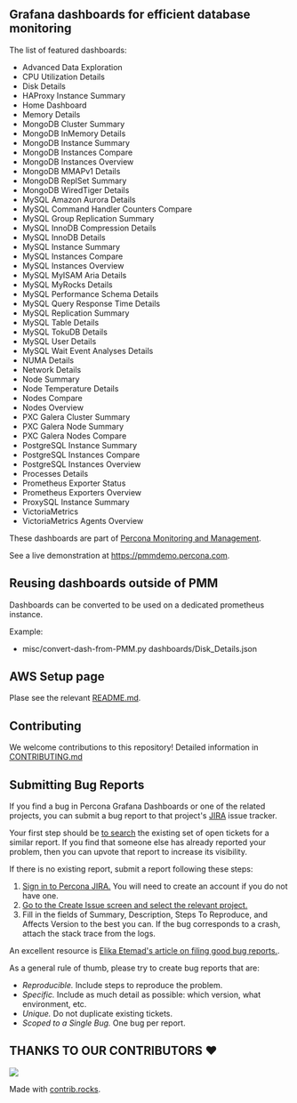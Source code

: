 ## Grafana dashboards for efficient database monitoring

The list of featured dashboards:

- Advanced Data Exploration
- CPU Utilization Details
- Disk Details
- HAProxy Instance Summary
- Home Dashboard
- Memory Details
- MongoDB Cluster Summary
- MongoDB InMemory Details
- MongoDB Instance Summary
- MongoDB Instances Compare
- MongoDB Instances Overview
- MongoDB MMAPv1 Details
- MongoDB ReplSet Summary
- MongoDB WiredTiger Details
- MySQL Amazon Aurora Details
- MySQL Command Handler Counters Compare
- MySQL Group Replication Summary
- MySQL InnoDB Compression Details
- MySQL InnoDB Details
- MySQL Instance Summary
- MySQL Instances Compare
- MySQL Instances Overview
- MySQL MyISAM Aria Details
- MySQL MyRocks Details
- MySQL Performance Schema Details
- MySQL Query Response Time Details
- MySQL Replication Summary
- MySQL Table Details
- MySQL TokuDB Details
- MySQL User Details
- MySQL Wait Event Analyses Details
- NUMA Details
- Network Details
- Node Summary
- Node Temperature Details
- Nodes Compare
- Nodes Overview
- PXC Galera Cluster Summary
- PXC Galera Node Summary
- PXC Galera Nodes Compare
- PostgreSQL Instance Summary
- PostgreSQL Instances Compare
- PostgreSQL Instances Overview
- Processes Details
- Prometheus Exporter Status
- Prometheus Exporters Overview
- ProxySQL Instance Summary
- VictoriaMetrics
- VictoriaMetrics Agents Overview

These dashboards are part of [Percona Monitoring and Management](https://www.percona.com/doc/percona-monitoring-and-management/2.x/index.html).

See a live demonstration at <https://pmmdemo.percona.com>.

## Reusing dashboards outside of PMM

Dashboards can be converted to be used on a dedicated prometheus instance.

Example:

- misc/convert-dash-from-PMM.py dashboards/Disk_Details.json

## AWS Setup page

Plase see the relevant [README.md](./setup-page/README.md).

## Contributing

We welcome contributions to this repository! Detailed information in [CONTRIBUTING.md](CONTRIBUTING.md)

## Submitting Bug Reports

If you find a bug in Percona Grafana Dashboards or one of the related projects, you can submit a bug report to that project's [JIRA](https://jira.percona.com) issue tracker.

Your first step should be [to search](https://jira.percona.com/issues/?jql=project%20%3D%20PMM%20AND%20component%20%3D%20%22Grafana%20Dashboards%22) the existing set of open tickets for a similar report. If you find that someone else has already reported your problem, then you can upvote that report to increase its visibility.

If there is no existing report, submit a report following these steps:

1. [Sign in to Percona JIRA.](https://jira.percona.com/login.jsp) You will need to create an account if you do not have one.
2. [Go to the Create Issue screen and select the relevant project.](https://jira.percona.com/secure/CreateIssueDetails!init.jspa?pid=11600&issuetype=1&priority=3&components=11307)
3. Fill in the fields of Summary, Description, Steps To Reproduce, and Affects Version to the best you can. If the bug corresponds to a crash, attach the stack trace from the logs.

An excellent resource is [Elika Etemad's article on filing good bug reports.](http://fantasai.inkedblade.net/style/talks/filing-good-bugs/).

As a general rule of thumb, please try to create bug reports that are:

- _Reproducible._ Include steps to reproduce the problem.
- _Specific._ Include as much detail as possible: which version, what environment, etc.
- _Unique._ Do not duplicate existing tickets.
- _Scoped to a Single Bug._ One bug per report.

## THANKS TO OUR CONTRIBUTORS ♥️

<a href="https://github.com/percona/grafana-dashboards/graphs/contributors">
  <img src="https://contrib.rocks/image?repo=percona/grafana-dashboards" />
</a>

Made with [contrib.rocks](https://contrib.rocks).
